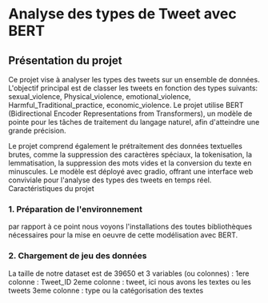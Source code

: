 # Analyse des types de Tweet avec BERT

## Présentation du projet

Ce projet vise à analyser les types des tweets sur un ensemble de données. L'objectif principal est de classer les tweets en fonction des types suivants: sexual_violence, Physical_violence, emotional_violence, Harmful_Traditional_practice, economic_violence. Le projet utilise BERT (Bidirectional Encoder Representations from Transformers), un modèle de pointe pour les tâches de traitement du langage naturel, afin d'atteindre une grande précision.

Le projet comprend également le prétraitement des données textuelles brutes, comme la suppression des caractères spéciaux, la tokenisation, la lemmatisation, la suppression des mots vides et la conversion du texte en minuscules. Le modèle est déployé avec gradio, offrant une interface web conviviale pour l'analyse des types des tweets en temps réel. Caractéristiques du projet

### 1. Préparation de l'environnement

par rapport à ce point nous voyons l'installations des toutes bibliothèques nécessaires 
pour la mise en oeuvre de cette modélisation avec BERT.

### 2. Chargement de jeu des données

La taille de notre dataset est de 39650 et 3 variables (ou colonnes) :
 1ere colonne : Tweet_ID
 2eme colonne : tweet, ici nous avons les textes ou les tweets
 3eme colonne : type ou la catégorisation des textes
